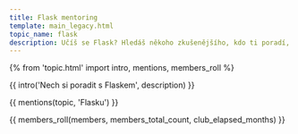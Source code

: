```yaml
---
title: Flask mentoring
template: main_legacy.html
topic_name: flask
description: Učíš se Flask? Hledáš někoho zkušenějšího, kdo ti poradí, když se zasekneš? Kdo ti ukáže správné postupy a nasměruje tě na kvalitní návody nebo kurzy?
---
```

{% from 'topic.html' import intro, mentions, members_roll %}

{{ intro('Nech si poradit s Flaskem', description) }}

{{ mentions(topic, 'Flasku') }}

{{ members_roll(members, members_total_count, club_elapsed_months) }}
